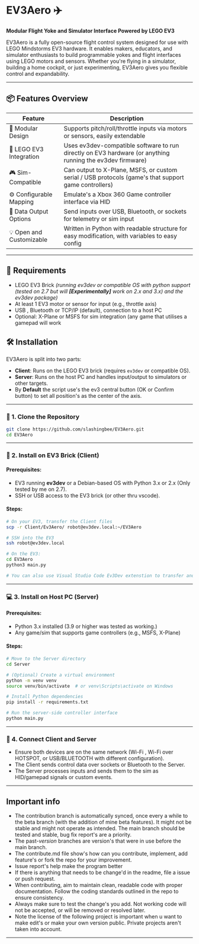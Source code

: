 # EV3Aero ✈️  
**Modular Flight Yoke and Simulator Interface Powered by LEGO EV3**

EV3Aero is a fully open-source flight control system designed for use with LEGO Mindstorms EV3 hardware. It enables makers, educators, and simulator enthusiasts to build programmable yokes and flight interfaces using LEGO motors and sensors. Whether you're flying in a simulator, building a home cockpit, or just experimenting, EV3Aero gives you flexible control and expandability. 

---

## 📦 Features Overview

| Feature                     | Description                                                                                                            |
|-----------------------------|------------------------------------------------------------------------------------------------------------------------|
| 🔁 Modular Design           | Supports pitch/roll/throttle inputs via motors or sensors, easily extendable                                           |
| 🧱 LEGO EV3 Integration     | Uses ev3dev-compatible software to run directly on EV3 hardware (or anything running the ev3dev firmware)              |
| 🎮 Sim-Compatible           | Can output to X-Plane, MSFS, or custom serial / USB protocols (game's that support game controllers)                   |
| ⚙️ Configurable Mapping     | Emulate's a Xbox 360 Game controller interface via HID                                                                 |
| 📡 Data Output Options      | Send inputs over USB, Bluetooth, or sockets for telemetry or sim input                                                 |
| 💡 Open and Customizable    | Written in Python with readable structure for easy modification, with variables to easy config                         |
--------------------------------------------------------------------------------------------------------------------------------------------------------

## 🔧 Requirements

- LEGO EV3 Brick *(running ev3dev or compatible OS with python support (tested on 2.7 but will ***[Experimentally]*** work on 2.x and 3.x) and the ev3dev package)*
- At least 1 EV3 motor or sensor for input (e.g., throttle axis)
- USB , Bluetooth or TCP/IP (default), connection to a host PC
- Optional: X-Plane or MSFS for sim integration (any game that utilises a gamepad will work


## 🛠️ Installation

EV3Aero is split into two parts:
- **Client**: Runs on the LEGO EV3 brick (requires `ev3dev` or compatible OS).
- **Server**: Runs on the host PC and handles input/output to simulators or other targets.
- By **Default** the script use's the ev3 central button (OK or Confirm button) to set all position's as the center of the axis.

---

### 📅 1. Clone the Repository

```bash
git clone https://github.com/slashingbee/EV3Aero.git
cd EV3Aero
```

---

### 🤖 2. Install on EV3 Brick (Client)

#### Prerequisites:
- EV3 running **ev3dev** or a Debian-based OS with Python 3.x or 2.x (Only tested by me on 2.7). 
- SSH or USB access to the EV3 brick (or other thru vscode).

#### Steps:
```bash
# On your EV3, transfer the Client files
scp -r Client/Ev3Aero/ robot@ev3dev.local:~/EV3Aero

# SSH into the EV3
ssh robot@ev3dev.local

# On the EV3:
cd EV3Aero
python3 main.py

# You can also use Visual Studio Code Ev3Dev extenstion to transfer and run the file easier.
```

---

### 💻 3. Install on Host PC (Server)

#### Prerequisites:
- Python 3.x installed (3.9 or higher was tested as working.)
- Any game/sim that supports game controllers (e.g., MSFS, X-Plane)

#### Steps:

```bash
# Move to the Server directory
cd Server

# (Optional) Create a virtual environment
python -m venv venv
source venv/bin/activate  # or venv\Scripts\activate on Windows

# Install Python dependencies
pip install -r requirements.txt

# Run the server-side controller interface
python main.py
```

---

### 🔄 4. Connect Client and Server

- Ensure both devices are on the same network (Wi-Fi , Wi-Fi over HOTSPOT, or USB/BLUETOOTH with different configuration).
- The Client sends control data over sockets or Bluetooth to the Server.
- The Server processes inputs and sends them to the sim as HID/gamepad signals or custom events.

---

## Important info

- The contribution branch is automatically synced, once every a while to the beta branch (with the addition of mine beta features). It might not be stable and might not operate as intended. The main branch should be tested and stable, bug fix report's are a priority.
- The past-*version* branches are version's that were in use before the main branch.
- The contribute.md file show's how can you contribute, implement, add feature's or fork the repo for your improvement.
- Issue report's help make the program better
- If there is anything that needs to be change'd in the readme, file a issue or push request.
- When contributing, aim to maintain clean, readable code with proper documentation. Follow the coding standards outlined in the repo to ensure consistency.
- Always make sure to test the change's you add. Not working code will not be accepted, or will be removed or resolved later.
- Note the license of the following project is important when u want to make edit's or make your own version public. Private projects aren't taken into account.
---
